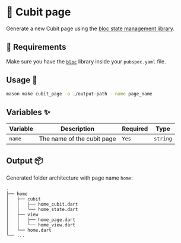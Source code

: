 # 🧱 Cubit page

Generate a new Cubit page using the [bloc state management library][1].

## 🚧 Requirements

Make sure you have the [`bloc`][1] library inside your `pubspec.yaml` file.

## Usage 🚀

```sh
mason make cubit_page -o ./output-path --name page_name
```

## Variables ✨

| Variable | Description                | Required   | Type     |
| -------- | -------------------------- | ---------- | -------- |
| `name`   | The name of the cubit page | `Yes`      | `string` |

## Output 📦

Generated folder architecture with page name `home`:

    .
    ├── home
    │   ├── cubit
    │   │   ├── home_cubit.dart
    │   │   └── home_state.dart
    │   ├── view
    │   │   ├── home_page.dart
    │   │   └── home_view.dart
    │   └── home.dart
    └── ...

[1]: https://github.com/felangel/bloc